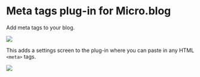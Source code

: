 # Meta tags plug-in for Micro.blog

Add meta tags to your blog.

![](https://raw.githubusercontent.com/microdotblog/plugin-metatags/main/screenshot.png)

This adds a settings screen to the plug-in where you can paste in any HTML `<meta>` tags.
 
![](https://raw.githubusercontent.com/microdotblog/plugin-metatags/main/screenshot_settings.png)
